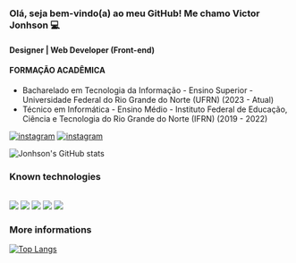 ### Olá, seja bem-vindo(a) ao meu GitHub! Me chamo Victor Jonhson 💻
#### Designer | Web Developer (Front-end)

#### FORMAÇÃO ACADÊMICA
* Bacharelado em Tecnologia da Informação - Ensino Superior - Universidade Federal do Rio Grande do Norte (UFRN) (2023 - Atual)
* Técnico em Informática - Ensino Médio - Instituto Federal de Educação, Ciência e Tecnologia do Rio Grande do Norte (IFRN) (2019 - 2022)

[![instagram](https://img.shields.io/badge/Instagram-E4405F?style=for-the-badge&logo=instagram&logoColor=white)](https://instagram.com/victorjonhson_)
[![instagram](https://img.shields.io/badge/Facebook-1877F2?style=for-the-badge&logo=facebook&logoColor=white)](https://www.facebook.com/victorjonhson.aciole)


![Jonhson's GitHub stats](https://github-readme-stats.vercel.app/api?username=victorjonhson&show_icons=true&theme=dracula)

### Known technologies
<div style="display:inline_block"><br/>
<img src="https://img.shields.io/badge/HTML5-E34F26?style=for-the-badge&logo=html5&logoColor=white">
<img src="https://img.shields.io/badge/CSS3-1572B6?style=for-the-badge&logo=css3&logoColor=white">
<img src="https://img.shields.io/badge/JavaScript-F7DF1E?style=for-the-badge&logo=javascript&logoColor=black">
<img src="https://img.shields.io/badge/Java-ED8B00?style=for-the-badge&logo=java&logoColor=white">
<img src="https://img.shields.io/badge/C%23-239120?style=for-the-badge&logo=c-sharp&logoColor=white">
</div>

### More informations
[![Top Langs](https://github-readme-stats.vercel.app/api/top-langs/?username=victorjonhson&layout=compact)](https://github.com/anuraghazra/github-readme-stats)
